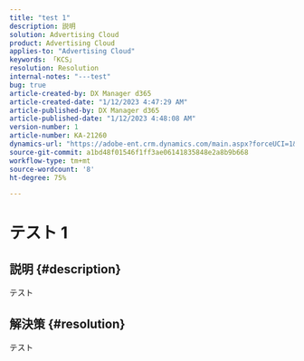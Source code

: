 ```yaml
---
title: "test 1"
description: 説明
solution: Advertising Cloud
product: Advertising Cloud
applies-to: "Advertising Cloud"
keywords: 「KCS」
resolution: Resolution
internal-notes: "---test"
bug: true
article-created-by: DX Manager d365
article-created-date: "1/12/2023 4:47:29 AM"
article-published-by: DX Manager d365
article-published-date: "1/12/2023 4:48:08 AM"
version-number: 1
article-number: KA-21260
dynamics-url: "https://adobe-ent.crm.dynamics.com/main.aspx?forceUCI=1&pagetype=entityrecord&etn=knowledgearticle&id=43ab3235-3492-ed11-aad1-6045bd006079"
source-git-commit: a1bd48f01546f1ff3ae06141835848e2a8b9b668
workflow-type: tm+mt
source-wordcount: '8'
ht-degree: 75%

---
```


# テスト 1

## 説明 {#description}

テスト

## 解決策 {#resolution}


テスト
